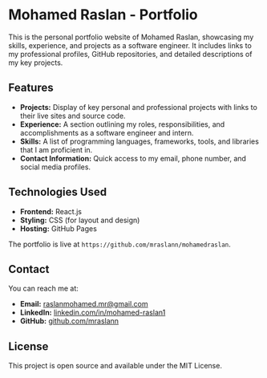 # Mohamed Raslan - Portfolio

This is the personal portfolio website of Mohamed Raslan, showcasing my skills, experience, and projects as a software engineer. It includes links to my professional profiles, GitHub repositories, and detailed descriptions of my key projects.

## Features
- **Projects:** Display of key personal and professional projects with links to their live sites and source code.
- **Experience:** A section outlining my roles, responsibilities, and accomplishments as a software engineer and intern.
- **Skills:** A list of programming languages, frameworks, tools, and libraries that I am proficient in.
- **Contact Information:** Quick access to my email, phone number, and social media profiles.

## Technologies Used
- **Frontend:** React.js
- **Styling:** CSS (for layout and design)
- **Hosting:** GitHub Pages

The portfolio is live at `https://github.com/mraslann/mohamedraslan`.

## Contact
You can reach me at:

- **Email:** raslanmohamed.mr@gmail.com
- **LinkedIn:** [linkedin.com/in/mohamed-raslan1](https://www.linkedin.com/in/mohamed-raslan1/)
- **GitHub:** [github.com/mraslann](https://github.com/mraslann)

## License
This project is open source and available under the MIT License.
